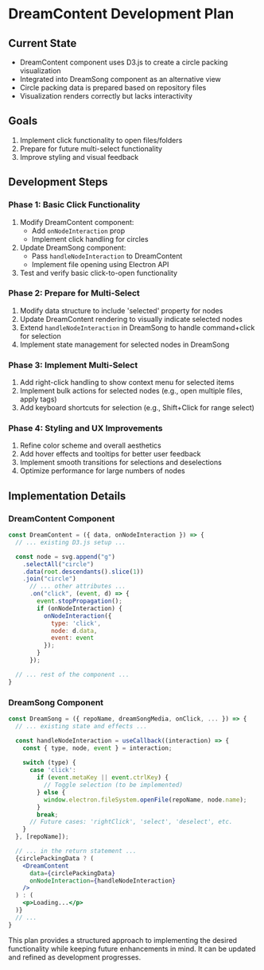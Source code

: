 # DreamContent Development Plan

## Current State
- DreamContent component uses D3.js to create a circle packing visualization
- Integrated into DreamSong component as an alternative view
- Circle packing data is prepared based on repository files
- Visualization renders correctly but lacks interactivity

## Goals
1. Implement click functionality to open files/folders
2. Prepare for future multi-select functionality
3. Improve styling and visual feedback

## Development Steps

### Phase 1: Basic Click Functionality
1. Modify DreamContent component:
   - Add `onNodeInteraction` prop
   - Implement click handling for circles
2. Update DreamSong component:
   - Pass `handleNodeInteraction` to DreamContent
   - Implement file opening using Electron API
3. Test and verify basic click-to-open functionality

### Phase 2: Prepare for Multi-Select
1. Modify data structure to include 'selected' property for nodes
2. Update DreamContent rendering to visually indicate selected nodes
3. Extend `handleNodeInteraction` in DreamSong to handle command+click for selection
4. Implement state management for selected nodes in DreamSong

### Phase 3: Implement Multi-Select
1. Add right-click handling to show context menu for selected items
2. Implement bulk actions for selected nodes (e.g., open multiple files, apply tags)
3. Add keyboard shortcuts for selection (e.g., Shift+Click for range select)

### Phase 4: Styling and UX Improvements
1. Refine color scheme and overall aesthetics
2. Add hover effects and tooltips for better user feedback
3. Implement smooth transitions for selections and deselections
4. Optimize performance for large numbers of nodes

## Implementation Details

### DreamContent Component
```javascript
const DreamContent = ({ data, onNodeInteraction }) => {
  // ... existing D3.js setup ...

  const node = svg.append("g")
    .selectAll("circle")
    .data(root.descendants().slice(1))
    .join("circle")
      // ... other attributes ...
      .on("click", (event, d) => {
        event.stopPropagation();
        if (onNodeInteraction) {
          onNodeInteraction({
            type: 'click',
            node: d.data,
            event: event
          });
        }
      });

  // ... rest of the component ...
}
```

### DreamSong Component
```jsx
const DreamSong = ({ repoName, dreamSongMedia, onClick, ... }) => {
  // ... existing state and effects ...

  const handleNodeInteraction = useCallback((interaction) => {
    const { type, node, event } = interaction;
    
    switch (type) {
      case 'click':
        if (event.metaKey || event.ctrlKey) {
          // Toggle selection (to be implemented)
        } else {
          window.electron.fileSystem.openFile(repoName, node.name);
        }
        break;
      // Future cases: 'rightClick', 'select', 'deselect', etc.
    }
  }, [repoName]);

  // ... in the return statement ...
  {circlePackingData ? (
    <DreamContent
      data={circlePackingData}
      onNodeInteraction={handleNodeInteraction}
    />
  ) : (
    <p>Loading...</p>
  )}
  // ...
}
```

This plan provides a structured approach to implementing the desired functionality while keeping future enhancements in mind. It can be updated and refined as development progresses.
